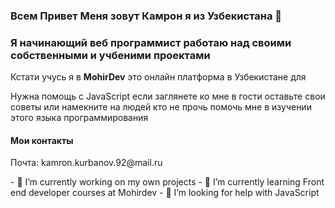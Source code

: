 ### Всем Привет Меня зовут Камрон я из Узбекистана 👋
<h3>Я начинающий веб программист работаю над своими собственными и учбеними проектами</h3>
<p>Кстати учусь я в <strong>MohirDev</strong> это онлайн платформа в Узбекистане для</p>
<p>Нужна помощь с JavaScript если заглянете ко мне в гости оставьте свои советы или намекните на людей кто не прочь помочь мне в изучении этого языка программирования</p>

<h4>Мои контакты</h4>
<p>Почта: kamron.kurbanov.92@mail.ru</p>
- 🔭 I’m currently working on my own projects
- 🌱 I’m currently learning Front end developer courses at Mohirdev 
- 🤔 I’m looking for help with JavaScript
<!--
**kamronghost/kamronghost** is a ✨ _special_ ✨ repository because its `README.md` (this file) appears on your GitHub profile.

Here are some ideas to get you started:

- 👯 I’m looking to collaborate on ...
- 💬 Ask me about ...
- 📫 How to reach me: ...
- 😄 Pronouns: ...
- ⚡ Fun fact: ...
-->
